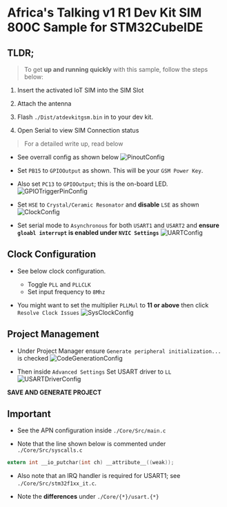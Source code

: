 # Africa's Talking v1 R1 Dev Kit SIM 800C Sample for STM32CubeIDE

## TLDR; 

> To get **up and running quickly** with this sample, follow the steps below:

1. Insert the activated IoT SIM into the SIM Slot

2. Attach the antenna

3. Flash `./Dist/atdevkitgsm.bin` in to your dev kit. 

4. Open Serial to view SIM Connection status


> For a detailed write up, read below 

- See overrall config as shown below 
![PinoutConfig](Static/ConfigOverviewIOC.png) 

- Set `PB15` to `GPIOOutput` as shown. This will be your `GSM Power Key`.
- Also set `PC13` to `GPIOOutput`; this is the on-board LED.
![GPIOTriggerPinConfig](Static/GPIOConfig.png)

- Set `HSE` to `Crystal/Ceramic Resonator` and **disable** `LSE` as shown
![ClockConfig](Static/RCCConfig.png) 

- Set serial mode to `Asynchronous` for both  `USART1` and `USART2` and **ensure `gloabl interrupt` is enabled under `NVIC Settings`** 
![UARTConfig](Static/UARTConfig.png) 

## Clock Configuration 
- See below clock configuration.
    - Toggle `PLL` and `PLLCLK`
    - Set input frequency to `8Mhz`

- You might want to set the multiplier `PLLMul` to **11 or above** then click `Resolve Clock Issues` 
![SysClockConfig](Static/ClockConfig.png)

## Project Management 
- Under Project Manager ensure `Generate peripheral initialization...` is checked 
![CodeGenerationConfig](Static/ProjectMgrConfig.png) 

- Then inside `Advanced Settings` Set USART driver to `LL`  
![USARTDriverConfig](Static/DriverConfig.png)


**SAVE AND GENERATE PROJECT**

## Important 

- See the APN configuration inside `./Core/Src/main.c` 

- Note that the line shown below is commented under `./Core/Src/syscalls.c` 

```c 
extern int __io_putchar(int ch) __attribute__((weak)); 
``` 
- Also note that an IRQ handler is required for USART1; see `./Core/Src/stm32f1xx_it.c`.

- Note the **differences** under `./Core/{*}/usart.{*}` 
